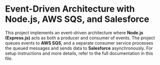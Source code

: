 # Event-Driven Architecture with Node.js, AWS SQS, and Salesforce
This project implements an event-driven architecture where **Node.js (Express.js)** acts as both a producer and consumer of events. The project queues events to **AWS SQS**, and a separate consumer service processes the queued messages and sends data to **Salesforce** asynchronously.
For setup instructions and more details, refer to the full documentation in this file.